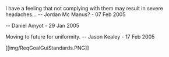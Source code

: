 I have a feeling that not complying with them may result in severe headaches... -- Jordan Mc Manus? - 07 Feb 2005

-- Daniel Amyot - 29 Jan 2005

Moving to future for uniformity. -- Jason Kealey - 17 Feb 2005 

[[img/ReqGoalGuiStandards.PNG]]